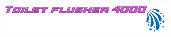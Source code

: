 ![toilet-flusher-4000-logotype](https://raw.githubusercontent.com/ste-man/toilet-flusher-4000/refs/heads/main/logo-tf4000.png)

